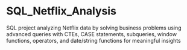 # SQL_Netflix_Analysis
SQL project analyzing Netflix data by solving business problems using advanced queries with CTEs, CASE statements, subqueries, window functions, operators, and date/string functions for meaningful insights

